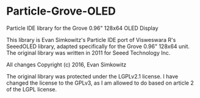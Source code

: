 # Particle-Grove-OLED
Particle IDE library for the Grove 0.96" 128x64 OLED Display

This library is Evan Simkowitz's Particle IDE port of Visweswara R's SeeedOLED library, adapted specifically for the Grove 0.96" 128x64 unit. The original library was written in 2011 for Seeed Technology Inc.

All changes Copyright (c) 2016, Evan Simkowitz

The original library was protected under the LGPLv2.1 license. I have changed the license to the GPLv3, as I am allowed to do based on
article 2 of the LGPL license.

